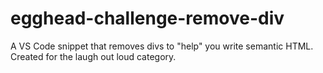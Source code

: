 # egghead-challenge-remove-div
A VS Code snippet that removes divs to "help" you write semantic HTML. Created for the laugh out loud category. 
